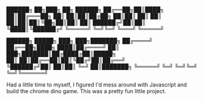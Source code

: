 ██████╗ ██╗███╗   ██╗ ██████╗ 
██╔══██╗██║████╗  ██║██╔═══██╗
██║  ██║██║██╔██╗ ██║██║   ██║
██║  ██║██║██║╚██╗██║██║   ██║
██████╔╝██║██║ ╚████║╚██████╔╝
╚═════╝ ╚═╝╚═╝  ╚═══╝ ╚═════╝ 
                              
 ██████╗  █████╗ ███╗   ███╗███████╗
██╔════╝ ██╔══██╗████╗ ████║██╔════╝
██║  ███╗███████║██╔████╔██║█████╗  
██║   ██║██╔══██║██║╚██╔╝██║██╔══╝  
╚██████╔╝██║  ██║██║ ╚═╝ ██║███████╗
 ╚═════╝ ╚═╝  ╚═╝╚═╝     ╚═╝╚══════╝
                                    


Had a little time to myself, I figured I'd mess around with Javascript and build the chrome dino game.
This was a pretty fun little project.